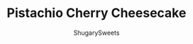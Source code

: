 ---
layout: ../../layouts/MarkdownPostLayout.astro
title: Pistachio Cherry Cheesecake
author: ShugarySweets
pubDate: 2018-10-19
description: "Delicious, No Bake Pistachio Cherry Cheesecake. Youll love the layers of cookie crust, creamy pistachio cheesecake, cherry pie filling and whipped cream! The perfect holiday dessert idea!"
image_url: https://www.shugarysweets.com/wp-content/uploads/2017/12/pistachio-cherry-cheesecake-2.jpg
tags: ["Desserts","American"]
calories: 260
protein: 2
carbohydrates: 25
fats: 17
fiber: 0
ingredients: ["1 box (11 ounce) Nilla wafers cookies","1/4 cup granulated sugar","1/2 cup unsalted butter, melted","2 packages (8 ounce each) cream cheese, softened","1/2 cup granulated sugar","2 Tablespoons heavy whipping cream","1 box (3.4 ounce) instant pistachio pudding mix","1 can (20 ounce) Cherry Pie filling","8 ounce Cool Whip, thawed","4 crushed Nilla wafer cookies, for garnish"]
serves: 12
time: "3 hours 20 minutes"
prepTime: "20 minutes"
instructions: ["Spray the bottom of a 9-inch springform pan with baking spray. Set aside.","In a food processor, grind the vanilla wafer (reserving about 4 of them for the garnish) into a fine crumb. Add in the granulated sugar and melted butter and combine together with a fork. Press crust mixture into the bottom of the springform pan. Set aside.","In a mixing bowl, beat cream cheese and sugar for 3-4 minutes until fluffy. Add in whipping cream and pistachio pudding mix. Blend until creamy. Pour onto crust.","Top with Cherry Pie filling, spreading evenly over the pistachio cheesecake layer. Top with Cool Whip. Crush remaining 4 cookies and sprinkle over the top.","Refrigerate for 3 hours (or overnight). Remove springform pan right before serving and enjoy!"]
nutrition: ["260 calories","25 grams carbohydrates","28 milligrams cholesterol","17 grams fat","0 grams fiber","2 grams protein","11 grams saturated fat","85 milligrams sodium","21 grams sugar","0 grams trans fat","5 grams unsaturated fat"]
---